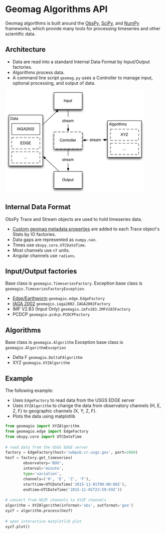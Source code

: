 Geomag Algorithms API
=====================

Geomag algorithms is built around the
[ObsPy](https://github.com/obspy/obspy/wiki),
[SciPy](http://www.scipy.org/),
and [NumPy](http://www.numpy.org/)
frameworks, which provide many tools for processing timeseries and other
scientific data.


## Architecture

- Data are read into a standard Internal Data Format by Input/Output factories.
- Algorithms process data.
- A command line script `geomag.py` uses a Controller to manage input,
optional processing, and output of data.

![Architecture diagram](./images/architecture.png)


## Internal Data Format

ObsPy Trace and Stream objects are used to hold timeseries data.

- [Custom geomag metadata properties](./metadata.md) are added to each Trace
object's Stats by IO factories.
- Data gaps are represented as `numpy.nan`.
- Times use `obspy.core.UTCDateTime`.
- Most channels use `nT` units.
- Angular channels use `radians`.


## Input/Output factories

Base class is `geomagio.TimeseriesFactory`.
Exception base class is `geomagio.TimeseriesFactoryException`.

- [Edge/Earthworm](./io/Edge.md) `geomagio.edge.EdgeFactory`
- [IAGA 2002](./io/Iaga2002.md) `geomagio.iaga2002.IAGA2002Factory`
- IMF V2.83 (Input Only) `geomagio.imfv283.IMFV283Factory`
- PCDCP `geomagio.pcdcp.PCDCPFactory`


## Algorithms

Base class is `geomagio.Algorithm`
Exception base class is `geomagio.AlgorithmException`

- Delta F `geomagio.DeltaFAlgorithm`
- XYZ `geomagio.XYZAlgorithm`


## Example

The following example:
- Uses `EdgeFactory` to read data from the USGS EDGE server
- Uses `XYZAlgorithm` to change the data from observatory channels (H, E, Z, F)
  to geographic channels (X, Y, Z, F).
- Plots the data using matplotlib

```python
from geomagio import XYZAlgorithm
from geomagio.edge import EdgeFactory
from obspy.core import UTCDateTime

# read data from the USGS EDGE server
factory = EdgeFactory(host='cwbpub.cr.usgs.gov', port=2060)
hezf = factory.get_timeseries(
        observatory='BOU',
        interval='minute',
        type='variation',
        channels=('H', 'E', 'Z', 'F'),
        starttime=UTCDateTime('2015-11-01T00:00:00Z'),
        endtime=UTCDateTime('2015-11-01T23:59:59Z'))

# convert from HEZF channels to XYZF channels
algorithm = XYZAlgorithm(informat='obs', outformat='geo')
xyzf = algorithm.process(hezf)

# open interactive matplotlib plot
xyzf.plot()
```
